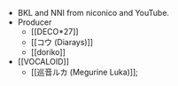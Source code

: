 - BKL and NNI from niconico and YouTube.
- Producer
    - [[DECO*27]]
    - [[コウ (Diarays)]]
    - [[doriko]]
- [[VOCALOID]]
    - [[巡音ルカ (Megurine Luka)]];

